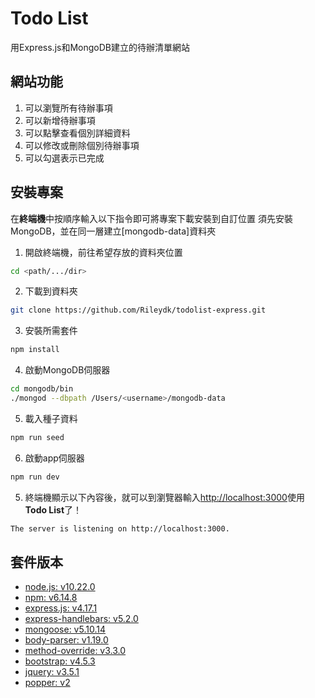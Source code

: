# Todo List

用Express.js和MongoDB建立的待辦清單網站

## 網站功能

1. 可以瀏覽所有待辦事項
2. 可以新增待辦事項
3. 可以點擊查看個別詳細資料
4. 可以修改或刪除個別待辦事項
5. 可以勾選表示已完成

## 安裝專案

在**終端機**中按順序輸入以下指令即可將專案下載安裝到自訂位置
須先安裝MongoDB，並在同一層建立[mongodb-data]資料夾

1. 開啟終端機，前往希望存放的資料夾位置
  ```bash
  cd <path/.../dir>
  ```
2. 下載到資料夾
  ```bash
  git clone https://github.com/Rileydk/todolist-express.git
  ```
3. 安裝所需套件
  ```bash
  npm install
  ```
4. 啟動MongoDB伺服器
  ```bash
  cd mongodb/bin
  ./mongod --dbpath /Users/<username>/mongodb-data
  ```
5. 載入種子資料
  ```bash
  npm run seed
  ```
6. 啟動app伺服器
  ```bash
  npm run dev
  ```
5. 終端機顯示以下內容後，就可以到瀏覽器輸入[http://localhost:3000](http://localhost:3000)使用**Todo List**了！
  ```bash
  The server is listening on http://localhost:3000.
  ```

## 套件版本

- [node.js: v10.22.0](https://nodejs.org/en/)
- [npm: v6.14.8](https://www.npmjs.com/)
- [express.js: v4.17.1](https://www.npmjs.com/package/express)
- [express-handlebars: v5.2.0](https://www.npmjs.com/package/express-handlebars)
- [mongoose: v5.10.14](https://www.npmjs.com/package/mongoose)
- [body-parser: v1.19.0](https://www.npmjs.com/search?q=body-parser)
- [method-override: v3.3.0](https://www.npmjs.com/package/method-override)
- [bootstrap: v4.5.3](https://getbootstrap.com/)
- [jquery: v3.5.1](https://jquery.com/download/)
- [popper: v2](https://popper.js.org/)
